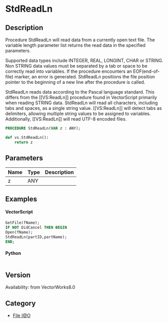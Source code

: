 # StdReadLn

## Description
Procedure StdReadLn will read data from a currently open text file. The variable length parameter list returns the read data in the specified parameters.

Supported data types include INTEGER, REAL, LONGINT, CHAR or STRING. Non STRING data values must be separated by a tab or space to be correctly read into variables. If the procedure encounters an EOF(end-of-file) marker, an error is generated. StdReadLn positions the file position pointer to the beginning of a new line after the procedure is called.

StdReadLn reads data according to the Pascal language standard. This differs from the [[VS:ReadLn]] procedure found in VectorScript primarily when reading STRING data. StdReadLn will read all characters, including tabs and spaces, as a single string value. [[VS:ReadLn]] will detect tabs as delimiters, allowing multiple string values to be assigned to variables. Additionally, [[VS:ReadLn]] will read UTF-8 encoded files.

```pascal
PROCEDURE StdReadLn(VAR z : ANY);
```

```python
def vs.StdReadLn():
    return z
```

## Parameters
|Name|Type|Description|
|---|---|---|
|z|ANY|   |

## Examples
#### VectorScript ####
```pascal
GetFile(fName);
IF NOT DidCancel THEN BEGIN
Open(fName);
StdReadLn(partID,partName);
END;
```
#### Python ####
```python

```

## Version
Availability: from VectorWorks8.0

## Category
* [File I@O](../Categories/File%20IO.md)
